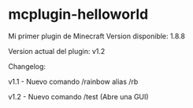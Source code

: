 # mcplugin-helloworld

Mi primer plugin de Minecraft
Version disponible: 1.8.8

Version actual del plugin: v1.2

Changelog:

v1.1 - Nuevo comando /rainbow alias /rb

v1.2 - Nuevo comando /test (Abre una GUI)
